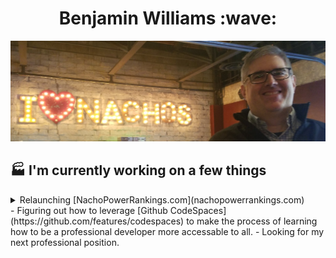 <h1 align="center">Benjamin Williams :wave:</h1>

![I love nachos!](./ben-nacho.jpg)

## <h2>:factory: I'm currently working on a few things</h2>

<details>
<summary>Relaunching [NachoPowerRankings.com](nachopowerrankings.com)</summary>
Stuff about npr.
</details>
- Figuring out how to leverage [Github CodeSpaces](https://github.com/features/codespaces) to make the process of learning how to be a professional developer more accessable to all.
- Looking for my next professional position.
